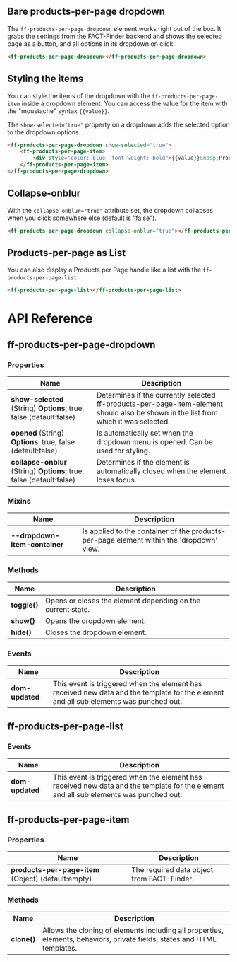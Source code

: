 ## Bare products-per-page dropdown

The `ff-products-per-page-dropdown` element works right out of the box. It grabs the settings
from the FACT-Finder backend and shows the selected page as a button, and all options in its dropdown on click.

```html
<ff-products-per-page-dropdown></ff-products-per-page-dropdown>
```

## Styling the items

You can style the items of the dropdown with the `ff-products-per-page-item` inside a dropdown element.
You can access the value for the item with the "moustache" syntax `{{value}}`.

The `show-selected="true"` property on a dropdown adds the selected option to the dropdown options.

```html
<ff-products-per-page-dropdown show-selected="true">
    <ff-products-per-page-item>
        <div style="color: blue; font-weight: bold">{{value}}&nbsp;Produkte</div>
    </ff-products-per-page-item>
</ff-products-per-page-dropdown>
```

## Collapse-onblur

With the `collapse-onblur="true"` attribute set, the dropdown collapses when you click somewhere else (default is "false").

```html
<ff-products-per-page-dropdown collapse-onblur="true"></ff-products-per-page-dropdown>
```

## Products-per-page as List

You can also display a Products per Page handle like a list with the `ff-products-per-page-list`.

```html
<ff-products-per-page-list></ff-products-per-page-list>
```

# API Reference
## ff-products-per-page-dropdown

### Properties
| Name | Description |
| ---- | ----------- |
|**show-selected** (String) **Options**: true, false (default:false)| Determines if the currently selected ff-products-per-page-item-element should also be shown in the list from which it was selected.|
|**opened** (String) **Options**: true, false (default:false)|  Is automatically set when the dropdown menu is opened. Can be used for styling.|
|**collapse-onblur** (String) **Options**: true, false (default:false)|Determines if the element is automatically closed when the element loses focus.|

### Mixins
| Name | Description |
| ---- | ----------- |
|**--dropdown-item-container**|Is applied to the container of the products-per-page element within the 'dropdown' view.|

### Methods
| Name | Description |
| ---- | ----------- |
|**toggle()**|Opens or closes the element depending on the current state.|
|**show()**|Opens the dropdown element.|
|**hide()**|Closes the dropdown element.|

### Events
| Name | Description |
| ---- | ----------- |
|**dom-updated**|  This event is triggered when the element has received new data and the template for the element and all sub elements was punched out.|

## ff-products-per-page-list
### Events
| Name | Description |
| ---- | ----------- |
|**dom-updated**|  This event is triggered when the element has received new data and the template for the element and all sub elements was punched out.|

## ff-products-per-page-item

### Properties
| Name | Description |
| ---- | ----------- |
|**products-per-page-item** (Object) (default:empty)|The required data object from FACT-Finder.|

### Methods
| Name | Description |
| ---- | ----------- |
|**clone()**|Allows the cloning of elements including all properties, elements, behaviors, private fields, states and HTML templates.|